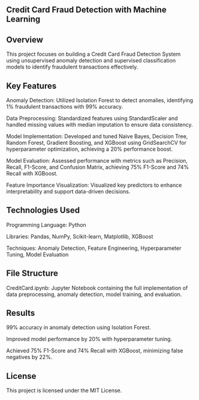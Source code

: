 ## Credit Card Fraud Detection with Machine Learning

## Overview

This project focuses on building a Credit Card Fraud Detection System using unsupervised anomaly detection and supervised classification models to identify fraudulent transactions effectively.

## Key Features

Anomaly Detection: Utilized Isolation Forest to detect anomalies, identifying 1% fraudulent transactions with 99% accuracy.

Data Preprocessing: Standardized features using StandardScaler and handled missing values with median imputation to ensure data consistency.

Model Implementation: Developed and tuned Naive Bayes, Decision Tree, Random Forest, Gradient Boosting, and XGBoost using GridSearchCV for hyperparameter optimization, achieving a 20% performance boost.

Model Evaluation: Assessed performance with metrics such as Precision, Recall, F1-Score, and Confusion Matrix, achieving 75% F1-Score and 74% Recall with XGBoost.

Feature Importance Visualization: Visualized key predictors to enhance interpretability and support data-driven decisions.

## Technologies Used

Programming Language: Python

Libraries: Pandas, NumPy, Scikit-learn, Matplotlib, XGBoost

Techniques: Anomaly Detection, Feature Engineering, Hyperparameter Tuning, Model Evaluation

## File Structure

CreditCard.ipynb: Jupyter Notebook containing the full implementation of data preprocessing, anomaly detection, model training, and evaluation.

## Results

99% accuracy in anomaly detection using Isolation Forest.

Improved model performance by 20% with hyperparameter tuning.

Achieved 75% F1-Score and 74% Recall with XGBoost, minimizing false negatives by 22%.

## License

This project is licensed under the MIT License.
